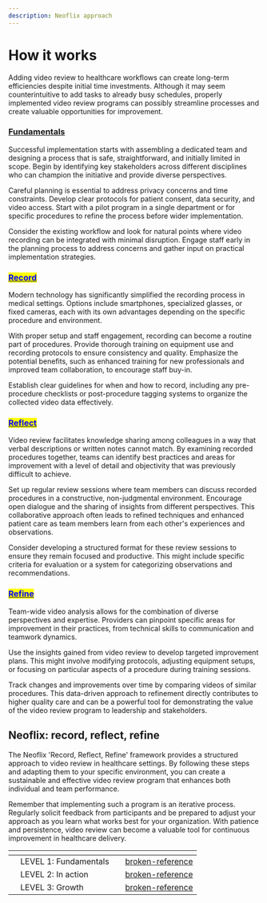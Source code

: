 ```yaml
---
description: Neoflix approach
---
```


# How it works

Adding video review to healthcare workflows can create long-term efficiencies despite initial time investments. Although it may seem counterintuitive to add tasks to already busy schedules, properly implemented video review programs can possibly streamline processes and create valuable opportunities for improvement.

### [Fundamentals](broken-reference/)

Successful implementation starts with assembling a dedicated team and designing a process that is safe, straightforward, and initially limited in scope. Begin by identifying key stakeholders across different disciplines who can champion the initiative and provide diverse perspectives.

Careful planning is essential to address privacy concerns and time constraints. Develop clear protocols for patient consent, data security, and video access. Start with a pilot program in a single department or for specific procedures to refine the process before wider implementation.

Consider the existing workflow and look for natural points where video recording can be integrated with minimal disruption. Engage staff early in the planning process to address concerns and gather input on practical implementation strategies.

### [<mark style="color:blue;">**Record**</mark>](../../level-2-in-action/record.md)

Modern technology has significantly simplified the recording process in medical settings. Options include smartphones, specialized glasses, or fixed cameras, each with its own advantages depending on the specific procedure and environment.

With proper setup and staff engagement, recording can become a routine part of procedures. Provide thorough training on equipment use and recording protocols to ensure consistency and quality. Emphasize the potential benefits, such as enhanced training for new professionals and improved team collaboration, to encourage staff buy-in.

Establish clear guidelines for when and how to record, including any pre-procedure checklists or post-procedure tagging systems to organize the collected video data effectively.

### [<mark style="color:blue;">**Reflect**</mark>](../../level-2-in-action/reflect.md)

Video review facilitates knowledge sharing among colleagues in a way that verbal descriptions or written notes cannot match. By examining recorded procedures together, teams can identify best practices and areas for improvement with a level of detail and objectivity that was previously difficult to achieve.

Set up regular review sessions where team members can discuss recorded procedures in a constructive, non-judgmental environment. Encourage open dialogue and the sharing of insights from different perspectives. This collaborative approach often leads to refined techniques and enhanced patient care as team members learn from each other's experiences and observations.

Consider developing a structured format for these review sessions to ensure they remain focused and productive. This might include specific criteria for evaluation or a system for categorizing observations and recommendations.

### [<mark style="color:blue;">**Refine**</mark>](../../level-2-in-action/refine.md)

Team-wide video analysis allows for the combination of diverse perspectives and expertise. Providers can pinpoint specific areas for improvement in their practices, from technical skills to communication and teamwork dynamics.

Use the insights gained from video review to develop targeted improvement plans. This might involve modifying protocols, adjusting equipment setups, or focusing on particular aspects of a procedure during training sessions.

Track changes and improvements over time by comparing videos of similar procedures. This data-driven approach to refinement directly contributes to higher quality care and can be a powerful tool for demonstrating the value of the video review program to leadership and stakeholders.

## Neoflix: record, reflect, refine

The Neoflix 'Record, Reflect, Refine' framework provides a structured approach to video review in healthcare settings. By following these steps and adapting them to your specific environment, you can create a sustainable and effective video review program that enhances both individual and team performance.

Remember that implementing such a program is an iterative process. Regularly solicit feedback from participants and be prepared to adjust your approach as you learn what works best for your organization. With patience and persistence, video review can become a valuable tool for continuous improvement in healthcare delivery.

<table data-view="cards"><thead><tr><th></th><th></th><th></th><th data-hidden data-card-target data-type="content-ref"></th></tr></thead><tbody><tr><td></td><td>LEVEL 1: Fundamentals</td><td></td><td><a href="broken-reference/">broken-reference</a></td></tr><tr><td></td><td>LEVEL 2: In action</td><td></td><td><a href="broken-reference/">broken-reference</a></td></tr><tr><td></td><td>LEVEL 3: Growth</td><td></td><td><a href="broken-reference/">broken-reference</a></td></tr></tbody></table>
